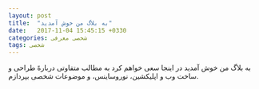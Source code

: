 ```yaml
---
layout: post
title:  "به بلاگ من خوش آمدید"
date:   2017-11-04 15:45:15 +0330
categories: شخصی معرفی
tags: شخصی
---
```

به بلاگ من خوش آمدید در اینجا سعی خواهم کرد به مطالب متفاوتی درباره‌ً طراحی و ساخت وب و اپلیکشین، نوروساینس، و موضوعات شخصی بپردازم.

